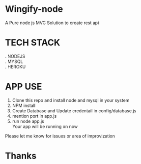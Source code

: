 # Wingify-node

 A Pure node js MVC Solution to create rest api </br>
 
 # TECH STACK
 
  . NODEJS </br>
  . MYSQL </br>
  . HEROKU </br>
  
  # APP USE
  
  1. Clone this repo and install node and mysql in your system </br>
  2. NPM install </br>
  3. Create Database and Update credentail in config/database.js </br>
  4. mention port in app.js</br>
  4. run node app.js </br>
  Your app will be running on now
  
   Please let me know for issues or area of improvization 
  
   # Thanks

 
 
